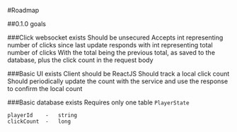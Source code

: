 #Roadmap

##0.1.0 goals

###Click websocket exists
Should be unsecured
Accepts int representing number of clicks since last update
responds with int representing total number of clicks
With the total being the previous total, as saved to the database, plus the click count in the request body

###Basic UI exists
Client should be ReactJS
Should track a local click count
Should periodically update the count with the service and use the response to confirm the local count

###Basic database exists
Requires only one table `PlayerState`
```
playerId    -   string
clickCount  -   long
```